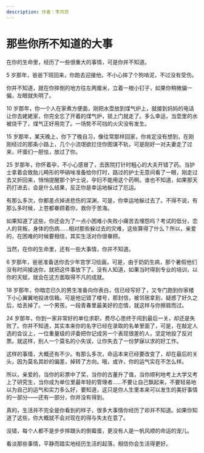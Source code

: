 ```yaml
---
description: 作者：李月亮
---
```


# 那些你所不知道的大事

&#x20;       在你的生命里，经历了一些很重大的事情，可是你并不知道。

&#x20;       5 岁那年，爸爸下班回来，你跑去迎接他，不小心摔了个狗啃泥，不过没有受伤。

&#x20;       你并不知道，就在你摔倒的地方往左两厘米，立着一根小钉子，如果你稍微偏一偏，左眼就失明了。

&#x20;       10 岁那年，你一个人在家煮方便面，刚把水壶放到煤气炉上，就接到妈妈的电话让你去姥姥家，你完全忘了开着的煤气炉，锁上门就走了。多么幸运，当壶里的水被烧干了，煤气正好用完了。一场势不可挡的火灾没有发生。

&#x20;       15 岁那年，某天晚上，你下了晚自习，像往常那样回家，你肯定没有想到，在刚刚经过的那条小路上，几个小流氓欲拦住你图谋不轨，可是刚好一对夫妻走了过来，坏蛋们一胆怯，放过了你。

&#x20;       25 岁那年，你怀着孕，不小心感冒了，去医院打针时粗心的大夫开错了药。当护士拿着会致胎儿畸形的甲硝唑准备给你打时，路过的护士无意间看了一眼，刚走过去又折回来，悄悄提醒那个护士说，孕妇不能用这个药啊。谁也不知道，如果那天药打进去，会是什么结果，反正你是幸运地躲过了厄运。

&#x20;       有那么多次，你都差点掉进悲伤的深渊，可是，你幸运地躲过去了。不得不说，有那么多时候，上苍都眷顾着你，救你于苦海。

&#x20;       如果知道了这些，你还会为了一点小困难小失败小痛苦去埋怨吗？考试的低分，恋人的背叛，身体的伤病……相对那些躲过去的灾难，这些算得了什么？所以，亲爱的，在困难的时候要相信，其实生活对你很眷顾。

&#x20;       当然，在你的生命里，还有一些大事情，你并不知道。

&#x20;       6 岁那年，爸爸准备送你去少年宫学习绘画，可是，由于奶奶生病，那个暑假他们没有时间接送你，就把这件事放下了。没有人知道，如果当时得到专业的培训，以你的天赋，就会在这方面取得不凡的成就。

&#x20;       18 岁那年，你暗恋已久的男生准备向你表白，信已经写好了，又专门跑到你家楼下小心翼翼地投进信箱。可是他记错了楼号，那封信，被邻居拿到，疑惑了好久之后，给丢掉了。一个男孩，一段青春里最美好的恋情，就这样与你擦肩而过。

&#x20;       24 岁那年，你到一家非常好的单位求职，费尽心思终于闯到最后一关，却还是失败了。你并不知道，其实本来你的名字已经在录取的名单里面了，可是，在敲定人选的会议上，一位重量级的评委把你记成另一个表现很差的人，坚定地投了反对票。就这样，别人一个莫名的小失误，让你失去了一份梦寐以求的好工作。

&#x20;       这样的事情，大概还有不少。有那么多次，命运本来已经要改变了，却在最后的关头，因为莫名其妙的偏差，掉转了方向。哦，或许，你的运气实在不怎么样。

&#x20;       所以，亲爱的，当你的彩票中了奖，当你的古董升了值，当你顺利地考上大学又考上了研究生，当你成为单位里最年轻的管理者……不要让自己飘起来，不要轻易地以为自己的运气和实力多么好，要知道，这只是你人生里本来可以发生的美好事情的一部分——还有一部分，你并没有得到。

&#x20;       真的，生活并不完全是你看到的样子，很多大事情你经历了却并不知道。如果你知道了这些，你大概就不会对现在的得与失太在意了。

&#x20;       没错，每个人都不是步步摔跟头的倒霉蛋，更没有人是一帆风顺的命运的宠儿。

&#x20;       看淡那些事情，平静而踏实地经历生活的起落，相信你会生活得更好。
